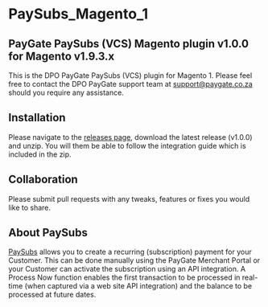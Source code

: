 # PaySubs_Magento_1
## PayGate PaySubs (VCS) Magento plugin v1.0.0 for Magento v1.9.3.x

This is the DPO PayGate PaySubs (VCS) plugin for Magento 1. Please feel free to contact the DPO PayGate support team at support@paygate.co.za should you require any assistance.

## Installation
Please navigate to the [releases page](https://github.com/PayGate/PaySubs_Magento_1/releases), download the latest release (v1.0.0) and unzip. You will them be able to follow the integration guide which is included in the zip.

## Collaboration

Please submit pull requests with any tweaks, features or fixes you would like to share.

## About PaySubs

[PaySubs](https://www.paygate.co.za/paygate-products/paysubs/) allows you to create a recurring (subscription) payment for your Customer. This can be done manually using the PayGate Merchant Portal or your Customer can activate the subscription using an API integration. A Process Now function enables the first transaction to be processed in real-time (when captured via a web site API integration) and the balance to be processed at future dates.
